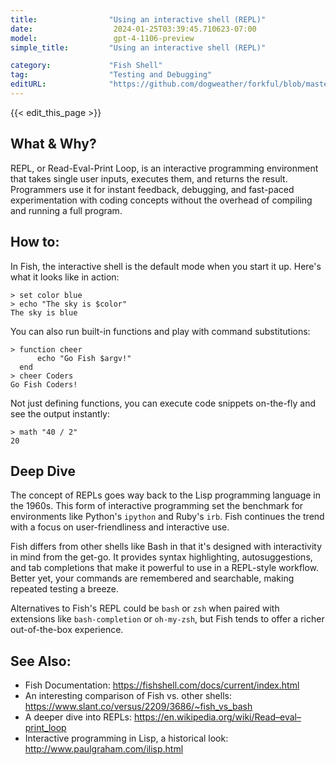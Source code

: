 ```yaml
---
title:                "Using an interactive shell (REPL)"
date:                  2024-01-25T03:39:45.710623-07:00
model:                 gpt-4-1106-preview
simple_title:         "Using an interactive shell (REPL)"

category:             "Fish Shell"
tag:                  "Testing and Debugging"
editURL:              "https://github.com/dogweather/forkful/blob/master/content/en/fish-shell/using-an-interactive-shell-repl.md"
---
```


{{< edit_this_page >}}

## What & Why?
REPL, or Read-Eval-Print Loop, is an interactive programming environment that takes single user inputs, executes them, and returns the result. Programmers use it for instant feedback, debugging, and fast-paced experimentation with coding concepts without the overhead of compiling and running a full program.

## How to:
In Fish, the interactive shell is the default mode when you start it up. Here's what it looks like in action:

```Fish Shell
> set color blue
> echo "The sky is $color"
The sky is blue
```

You can also run built-in functions and play with command substitutions:

```Fish Shell
> function cheer
      echo "Go Fish $argv!"
  end
> cheer Coders
Go Fish Coders!
```

Not just defining functions, you can execute code snippets on-the-fly and see the output instantly:

```Fish Shell
> math "40 / 2"
20
```

## Deep Dive
The concept of REPLs goes way back to the Lisp programming language in the 1960s. This form of interactive programming set the benchmark for environments like Python's `ipython` and Ruby's `irb`. Fish continues the trend with a focus on user-friendliness and interactive use.

Fish differs from other shells like Bash in that it's designed with interactivity in mind from the get-go. It provides syntax highlighting, autosuggestions, and tab completions that make it powerful to use in a REPL-style workflow. Better yet, your commands are remembered and searchable, making repeated testing a breeze.

Alternatives to Fish's REPL could be `bash` or `zsh` when paired with extensions like `bash-completion` or `oh-my-zsh`, but Fish tends to offer a richer out-of-the-box experience.

## See Also:
- Fish Documentation: https://fishshell.com/docs/current/index.html
- An interesting comparison of Fish vs. other shells: https://www.slant.co/versus/2209/3686/~fish_vs_bash
- A deeper dive into REPLs: https://en.wikipedia.org/wiki/Read–eval–print_loop
- Interactive programming in Lisp, a historical look: http://www.paulgraham.com/ilisp.html
